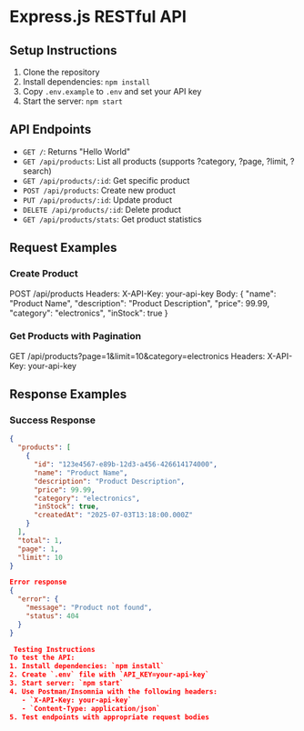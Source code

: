 # Express.js RESTful API

## Setup Instructions
1. Clone the repository
2. Install dependencies: `npm install`
3. Copy `.env.example` to `.env` and set your API key
4. Start the server: `npm start`

## API Endpoints
- `GET /`: Returns "Hello World"
- `GET /api/products`: List all products (supports ?category, ?page, ?limit, ?search)
- `GET /api/products/:id`: Get specific product
- `POST /api/products`: Create new product
- `PUT /api/products/:id`: Update product
- `DELETE /api/products/:id`: Delete product
- `GET /api/products/stats`: Get product statistics

## Request Examples
### Create Product

POST /api/products
Headers: X-API-Key: your-api-key
Body:
{
"name": "Product Name",
"description": "Product Description",
"price": 99.99,
"category": "electronics",
"inStock": true
}

### Get Products with Pagination

GET /api/products?page=1&limit=10&category=electronics
Headers: X-API-Key: your-api-key

## Response Examples
### Success Response
```json
{
  "products": [
    {
      "id": "123e4567-e89b-12d3-a456-426614174000",
      "name": "Product Name",
      "description": "Product Description",
      "price": 99.99,
      "category": "electronics",
      "inStock": true,
      "createdAt": "2025-07-03T13:18:00.000Z"
    }
  ],
  "total": 1,
  "page": 1,
  "limit": 10
}

Error response
{
  "error": {
    "message": "Product not found",
    "status": 404
  }
}

 Testing Instructions
To test the API:
1. Install dependencies: `npm install`
2. Create `.env` file with `API_KEY=your-api-key`
3. Start server: `npm start`
4. Use Postman/Insomnia with the following headers:
   - `X-API-Key: your-api-key`
   - `Content-Type: application/json`
5. Test endpoints with appropriate request bodies


